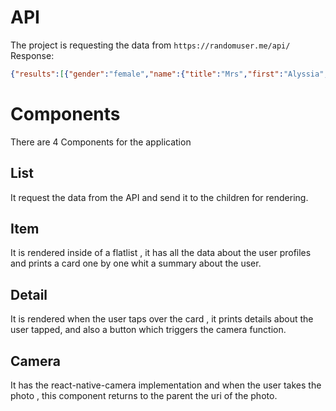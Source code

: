 # API
The project is requesting the data from ```https://randomuser.me/api/```
Response:
``` JSON
{"results":[{"gender":"female","name":{"title":"Mrs","first":"Alyssia","last":"Garnier"},"location":{"street":{"number":1367,"name":"Avenue de la République"},"city":"Le Mans","state":"Loiret","country":"France","postcode":55382,"coordinates":{"latitude":"3.4584","longitude":"82.1482"},"timezone":{"offset":"-5:00","description":"Eastern Time (US & Canada), Bogota, Lima"}},"email":"alyssia.garnier@example.com","login":{"uuid":"05632069-8e08-4cc0-aedf-e241abbfb79c","username":"whitetiger266","password":"sucker","salt":"5cIWWbQ5","md5":"4627e68650bdc1268840882b76c716ec","sha1":"496f8703a1e748f231dd869b6ce00093cf6f916c","sha256":"29f319182f1c2f7265988889afac273f8eea39a7d6d05f1e65b2ce4eb26607af"},"dob":{"date":"1960-01-19T23:16:48.006Z","age":60},"registered":{"date":"2003-10-17T14:52:39.310Z","age":17},"phone":"04-79-74-67-24","cell":"06-71-41-32-89","id":{"name":"INSEE","value":"2NNaN28185968 20"},"picture":{"large":"https://randomuser.me/api/portraits/women/65.jpg","medium":"https://randomuser.me/api/portraits/med/women/65.jpg","thumbnail":"https://randomuser.me/api/portraits/thumb/women/65.jpg"},"nat":"FR"}],"info":{"seed":"bf3c13f15938eb83","results":1,"page":1,"version":"1.3"}}
```

# Components

There are 4 Components  for the application 

## List
It request the data from the API and send it to the children for rendering.

## Item
It is rendered inside of a flatlist , it has all the data about the user profiles and prints a card one by one whit a summary about the user.

## Detail
It is rendered when the user taps over the card , it prints details about the user tapped, and also a button which triggers the camera function.

## Camera
It has the react-native-camera implementation and when the user takes the photo , this component returns to the parent the uri of the photo.

